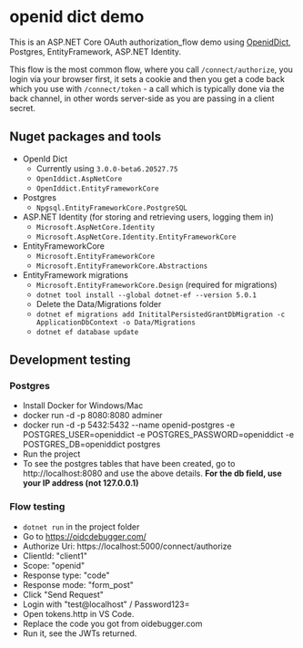 # openid dict demo

This is an ASP.NET Core OAuth authorization_flow demo using [OpenidDict][1], Postgres, EntityFramework, ASP.NET Identity.

This flow is the most common flow, where you call `/connect/authorize`, you login via your browser first, it sets a cookie and 
then you get a code back which you use with `/connect/token` - a call which is typically done via the back channel, in other words 
server-side as you are passing in a client secret.

## Nuget packages and tools

- OpenId Dict
  - Currently using `3.0.0-beta6.20527.75`
  - `OpenIddict.AspNetCore`
  - `OpenIddict.EntityFrameworkCore`
- Postgres
  - `Npgsql.EntityFrameworkCore.PostgreSQL`
- ASP.NET Identity (for storing and retrieving users, logging them in)
  - `Microsoft.AspNetCore.Identity`
  - `Microsoft.AspNetCore.Identity.EntityFrameworkCore`
- EntityFrameworkCore
  - `Microsoft.EntityFrameworkCore`
  - `Microsoft.EntityFrameworkCore.Abstractions`
- EntityFramework migrations
  - `Microsoft.EntityFrameworkCore.Design` (required for migrations)
  - `dotnet tool install --global dotnet-ef --version 5.0.1`
  - Delete the Data/Migrations folder
  - `dotnet ef migrations add InititalPersistedGrantDbMigration -c ApplicationDbContext -o Data/Migrations`
  - `dotnet ef database update`


## Development testing

### Postgres

- Install Docker for Windows/Mac
- docker run -d -p 8080:8080 adminer
- docker run -d -p 5432:5432 --name openid-postgres -e POSTGRES_USER=openiddict -e POSTGRES_PASSWORD=openiddict -e POSTGRES_DB=openiddict postgres
- Run the project
- To see the postgres tables that have been created, go to http://localhost:8080 and use the above details. **For the db field, use your IP address (not 127.0.0.1)**

### Flow testing
- `dotnet run` in the project folder
- Go to https://oidcdebugger.com/ 
- Authorize Uri: https://localhost:5000/connect/authorize
- ClientId: "client1"
- Scope: "openid"
- Response type: "code"
- Response mode: "form_post"
- Click "Send Request"
- Login with "test@localhost" / Password123=
- Open tokens.http in VS Code.
- Replace the code you got from oidebugger.com
- Run it, see the JWTs returned.

[1]: https://github.com/openiddict/openiddict-core